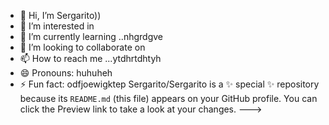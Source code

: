 - 👋 Hi, I’m Sergarito))
- 👀 I’m interested in 
- 🌱 I’m currently learning ..nhgrdgve
- 💞️ I’m looking to collaborate on 
- 📫 How to reach me ...ytdhrtdhtyh
- 😄 Pronouns: huhuheh
- ⚡ Fun fact: odfjoewigktep
Sergarito/Sergarito is a ✨ special ✨ repository because its `README.md` (this file) appears on your GitHub profile.
You can click the Preview link to take a look at your changes.
--->
